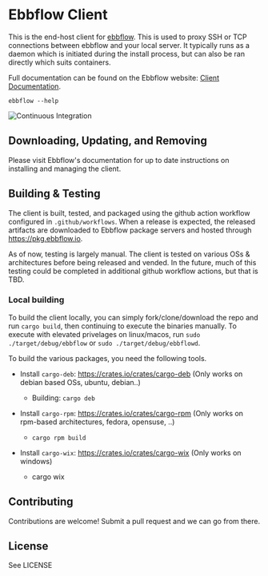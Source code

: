 # Ebbflow Client
This is the end-host client for [ebbflow](https://ebbflow.io). This is used to proxy SSH or TCP connections between ebbflow and your local server. It typically runs as a daemon which is initiated during the install process, but can also be ran directly which suits containers.

Full documentation can be found on the Ebbflow website: [Client Documentation](https://ebbflow.io/documentation#Client).

```
ebbflow --help
```

![Continuous Integration](https://github.com/ebbflow-io/ebbflow/workflows/Continuous%20Integration/badge.svg)

## Downloading, Updating, and Removing

Please visit Ebbflow's documentation for up to date instructions on installing and managing the client.

## Building & Testing

The client is built, tested, and packaged using the github action workflow configured in `.github/workflows`. When a release is expected, the released artifacts are downloaded to Ebbflow package servers and hosted through https://pkg.ebbflow.io.

As of now, testing is largely manual. The client is tested on various OSs & architectures before being released and vended. In the future, much of this testing could be completed in additional github workflow actions, but that is TBD.

### Local building
To build the client locally, you can simply fork/clone/download the repo and run `cargo build`, then continuing to execute the binaries manually. To execute with elevated privelages on linux/macos, run `sudo ./target/debug/ebbflow` or `sudo ./target/debug/ebbflowd`.

To build the various packages, you need the following tools.
- Install `cargo-deb`: https://crates.io/crates/cargo-deb (Only works on debian based OSs, ubuntu, debian..)
  - Building: `cargo deb`

- Install `cargo-rpm`: https://crates.io/crates/cargo-rpm (Only works on rpm-based architectures, fedora, opensuse, ..)
  - `cargo rpm build`

- Install `cargo-wix`: https://crates.io/crates/cargo-wix (Only works on windows)
  - cargo wix

## Contributing

Contributions are welcome! Submit a pull request and we can go from there.

## License

See LICENSE